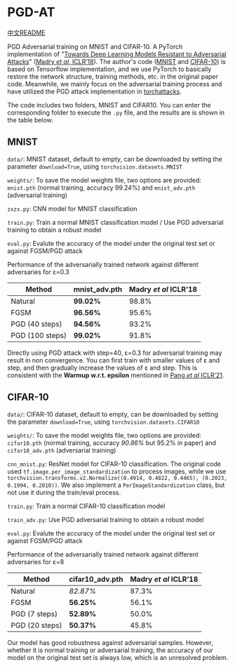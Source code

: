 # PGD-AT

[中文README](https://github.com/YuboCui/PGD-AT/blob/main/README_zh.md)

PGD Adversarial training on MNIST and CIFAR-10. A PyTorch implementation of "[Towards Deep Learning Models Resistant to Adversarial Attacks](https://arxiv.org/abs/1706.06083)" ([Madry *et* *al*, ICLR’18](https://openreview.net/forum?id=rJzIBfZAb)). The author's code ([MNIST](https://github.com/MadryLab/mnist_challenge) and [CIFAR-10](https://github.com/MadryLab/cifar10_challenge)) is based on Tensorflow implementation, and we use PyTorch to basically restore the network structure, training methods, etc. in the original paper code. Meanwhile, we mainly focus on the adversarial training process and have utilized the PGD attack implementation in [torchattacks](https://github.com/Harry24k/adversarial-attacks-pytorch).

The code includes two folders, MNIST and CIFAR10. You can enter the corresponding folder to execute the `.py` file, and the results are is shown in the table below.

## MNIST

`data/`: MNIST dataset, default to empty, can be downloaded by setting the parameter `download=True`, using `torchvision.datasets.MNIST`

`weights/`: To save the model weights file, two options are provided: `mnist.pth` (normal training, accuracy 99.24%) and `mnist_adv.pth` (adversarial training)

`zxzx.py`: CNN model for MNIST classification

`train.py`: Train a normal MNIST classification model / Use PGD adversarial training to obtain a robust model

`eval.py`: Evalute the accuracy of the model under the original test set or against FGSM/PGD attack

Performance of the adversarially trained network against different adversaries for ε=0.3

| Method          | mnist_adv.pth | Madry _et_ _al_ ICLR’18 |
| --------------- | ------------- | ----------------------- |
| Natural         | **99.02%**    | 98.8%                   |
| FGSM            | **96.56%**    | 95.6%                   |
| PGD (40 steps)  | **94.56%**    | 93.2%                   |
| PGD (100 steps) | **99.02%**    | 91.8%                   |

Directly using PGD attack with step=40, ε=0.3 for adversarial training may result in non convergence. You can first train with smaller values of ε and step, and then gradually increase the values of ε and step. This is consistent with the **Warmup w.r.t. epsilon** mentioned in [Pang _et_ _al_ ICLR’21](https://openreview.net/forum?id=Xb8xvrtB8Ce).

## CIFAR-10

`data/`: CIFAR-10 dataset, default to empty, can be downloaded by setting the parameter `download=True`, using `torchvision.datasets.CIFAR10`

`weights/`: To save the model weights file, two options are provided: `cifar10.pth` (normal training, accuracy _90.86%_ but 95.2% in paper) and `cifar10_adv.pth` (adversarial training)

`cnn_mnist.py`: ResNet model for CIFAR-10 classification. The original code used `tf.image.per_image_standardization` to process images, while we use `torchvision.transforms.v2.Normalize((0.4914, 0.4822, 0.4465), (0.2023, 0.1994, 0.2010))`. We also implement a `PerImageStandardization` class, but not use it during the train/eval process.

`train.py`: Train a normal CIFAR-10 classification model

`train_adv.py`: Use PGD adversarial training to obtain a robust model

`eval.py`: Evalute the accuracy of the model under the original test set or against FGSM/PGD attack

Performance of the adversarially trained network against different adversaries for ε=8

| Method         | cifar10_adv.pth | Madry _et_ _al_ ICLR’18 |
| -------------- | --------------- | ----------------------- |
| Natural        | _82.87%_        | 87.3%                   |
| FGSM           | **56.25%**      | 56.1%                   |
| PGD (7 steps)  | **52.89%**      | 50.0%                   |
| PGD (20 steps) | **50.37%**      | 45.8%                   |

Our model has good robustness against adversarial samples. However, whether it is normal training or adversarial training, the accuracy of our model on the original test set is always low, which is an unresolved problem.
